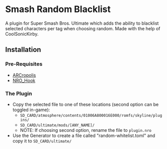 # Smash Random Blacklist
A plugin for Super Smash Bros. Ultimate which adds the ability to blacklist selected characters per tag when choosing random.
Made with the help of CoolSonicKirby.

## Installation
### Pre-Requisites
- [ARCropolis](https://github.com/Raytwo/ARCropolis/releases/latest)
- [NRO_Hook](https://github.com/ultimate-research/nro-hook-plugin/releases/latest)
### The Plugin
- Copy the selected file to one of these locations (second option can be toggled in-game):
  - `SD_CARD/atmosphere/contents/01006A800016E000/romfs/skyline/plugins/`
  - `SD_CARD/ultimate/mods/[ANY_NAME]/`
  - NOTE: If choosing second option, rename the file to `plugin.nro`
- Use the Generator to create a file called "random-whitelist.toml" and copy it to `SD_CARD/ultimate/`
